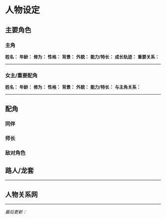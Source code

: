 # 人物设定

## 主要角色

### 主角
**姓名：**
**年龄：**
**修为：**
**性格：**
**背景：**
**外貌：**
**能力/特长：**
**成长轨迹：**
**重要关系：**

---

### 女主/重要配角
**姓名：**
**年龄：**
**修为：**
**性格：**
**背景：**
**外貌：**
**能力/特长：**
**与主角关系：**

---

## 配角

### 同伴
<!-- 主角团队成员 -->

### 师长
<!-- 师父、前辈等 -->

### 敌对角色
<!-- 反派、敌对势力代表 -->

## 路人/龙套
<!-- 次要角色快速记录 -->

---

## 人物关系网
<!-- 可以用文字描述或简单图示表示人物之间的关系 -->

---
*最后更新：*
